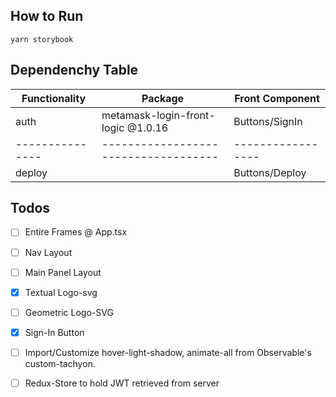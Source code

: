 ## How to Run

`yarn storybook` 

## Dependenchy Table

| Functionality | Package                            | Front Component |
|---------------|------------------------------------|-----------------|
| auth          | metamask-login-front-logic @1.0.16 | Buttons/SignIn  |
|---------------|------------------------------------|-----------------|
| deploy        |                                    | Buttons/Deploy  |


## Todos
- [ ] Entire Frames @ App.tsx
- [ ] Nav Layout
- [ ] Main Panel Layout
- [x] Textual Logo-svg
- [ ] Geometric Logo-SVG
- [x] Sign-In Button
- [ ] Import/Customize hover-light-shadow, animate-all from Observable's custom-tachyon.
- [ ] Redux-Store to hold JWT retrieved from server




